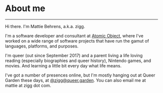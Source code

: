 # About me

----

Hi there. I'm Mattie Behrens, a.k.a. zigg.

I'm a software developer and consultant at [Atomic Object](https://atomicobject.com/), where I've worked on a wide range of software projects that have run the gamut of languages, platforms, and purposes.

I'm queer (out since September 2017) and a parent living a life loving reading (especially biographies and queer history), Nintendo games, and movies. And learning a little bit every day what life means.

I've got a number of presences online, but I'm mostly hanging out at Queer Garden these days, at [@zigg@queer.garden](https://queer.garden/@zigg). You can also email me at mattie at zigg dot com.

